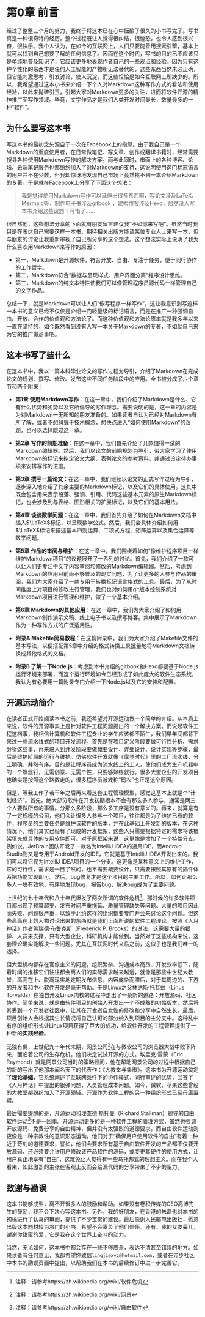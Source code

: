 # 第0章 前言

经过了整整三个月的努力，我终于将这本已在心中酝酿了很久的小书写完了。写书真是一种很奇特的经历，整个过程既让人觉得很纠结，很惶恐，也令人感到很兴奋，很快乐。我个人认为，在如今的互联网上，人们只要能善用搜索引擎，基本上就可以找到自己想要了解的任何信息了。因而在这个时代，写书的目的已不应该只是单纯地普及知识了，它应该更多地表现作者自己的一些观点和经验。因为只有这种个性化的东西才是任何人工智能的产物所无法替代的，这些东西当然未必正确，但它能刺激思考，引发讨论，使人沉淀，而这些恰恰是如今互联网上所缺少的。所以，我希望通过这本小书来介绍一下个人对Markdown这种写作方式的看法和使用经验，以此来抛砖引玉，引起大家对Markdown更多的关注，进而将软件开源的精神推广至写作领域。毕竟，文字作品才是我们人类开发时间最长，数量最多的一种“软件”。

## 为什么要写这本书

写这本书的最初念头源自于一次在Facebook上的抱怨。由于我自己是一个Markdown的重度使用者，在日常做笔记、写文章、创作或翻译书籍时，经常需要搜寻各种使用Markdown写作的解决方案。而与此同时，市面上的各种博客、论坛、云端笔记服务也都纷纷加入了对Markdown的支持，这说明使用这门标志语言的用户并不在少数，但我却惊讶地发现自己市场上竟然找不到一本介绍Markdown的专著。于是就在Facebook上分享了下面这个想法：

> 我是觉得使用Markdown写作可以延伸出很多东西啊，写论文涉及LaTeX、Mermaid等，制作电子书涉及gitbook ，建构博客涉及Hexo，居然没人写本书介绍这些议题！可惜了……

很自然地，这条想法分享的下面就有朋友留言建议我“不如你来写吧”。虽然当时我只是在表达自己需要这样一本书，期待相关出版方能请某位专业人士来写一本，但与朋友的讨论让我重新审视了自己所分享的这个想法。这个想法实际上说明了我为什么喜欢用Markdown来写作的原因：

- 第一，Markdown是开源软件，符合开放、自由、专注于任务，便于同行协作的工作哲学。
- 第二，Markdown符合“数据与呈现样式、用户界面分离”程序设计思维。
- 第三，Markdown的纯文本特性使我们可以像管理程序员源代码一样管理自己的文字作品。

总结一下，就是Markdown可以让人们“像写程序一样写作”，这让我意识到写这样一本书的意义已经不仅仅是介绍一门轻量级的标记语言，而是在推广一种强调自由、开放、合作的价值观和方法论了。而这种价值观和方法论原本就是我多年以来一直在坚持的，如今既然看到没有人写一本关于Markdown的专著，不如就自己来为它的推广做点事吧。

## 这本书写了些什么

在这本书中，我以一篇本科毕业论文的写作过程为导引，介绍了Markdown在完成论文的规划、撰写、修改、发布这些不同任务阶段中的应用。全书被分成了六个章节和两个附录：

- **第1章 使用Markdown写作**：在这一章中，我们介绍了Markdown是什么、它有什么优势和劣势以及它所倡导的写作理念。需要说明的是，这一章的内容是为对Markdown一无所知的朋友准备的。如果读者自认为已经对Markdown有所了解，或者不想纠缠于技术概念，想快点进入“如何使用Markdown”的议题，也可以选择跳过这一章。

- **第2章 写作的前期准备**：在这一章中，我们首先介绍了几款值得一试的Markdown编辑器。然后，我们以论文的前期规划为导引，带大家学习了使用Markdown的标记来拟定论文大纲、表列论文的参考资料、并通过设定待办事项来安排写作的进度。

- **第3章 撰写一篇论文**：在这一章中，我们继续以论文的正式写作过程为导引，逐步深入地介绍了其余主要的Markdown标记，以及它们的具体使用。这其中既会包含用来表示段落、强调、引用、代码这些基本元素的原生Markdown标记，也会涉及到与表格、图形相关的扩展标记，以及它们的基本用法。

- **第4章 谈谈数学问题**：在这一章中，我们首先介绍了如何在Markdown文档中插入$\LaTeX$标记，以呈现数学公式。然后，我们会具体介绍如何用$\LaTeX$标记来描述基本四则运算、二项式方程、矩阵运算以及集合运算等数学问题。

- **第5章 作品的审阅与维护**：在这一章中，我们围绕着如何”像维护程序项目一样维护Markdown项目“的议题展开了一系列的讨论。首先，我们介绍了一款可以让人们更专注于文字内容审阅和修改的Markdown编辑器。然后，考虑到Markdown的应用目前尚不够普及的现实问题，为了让更多的人参与作品的审阅，我们为大家介绍了一款专用于转换标记语言格式的工具。最后，为了从时间维度上对项目的修改进行管理，我们也对如何用git版本控制系统对Markdown项目进行管理和维护，做了一个基本介绍。

- **第6章 Markdown的其他应用**：在这一章中，我们为大家介绍了如何用Markdown制作演示文稿、线上电子书以及撰写博客。集中展示了Markdown作为一种写作方式的广泛适用性。

- **附录A Makefile简易教程**：在这篇附录中，我们为大家介绍了Makefile文件的基本写法，以便搭配第5章中介绍的格式转换工具批量地将Markdown文档转换成其他格式的文档。

- **附录B 了解一下Node.js**：考虑到本书介绍的gitbook和Hexo都要基于Node.js运行环境来部署，而这个运行环境如今已经形成了如此庞大的软件生态系统，我认为有必要用一篇附录专门介绍一下Node.js以及它的安装和配置。

## 开源运动简介

在读者正式开始阅读本书之前，我还希望对开源运动做一个简单的介绍。从本质上来说，软件的开源事实上是针对软件工程问题提出的一个解决方案。而说起软件工程这档事，我相信计算机和软件工程专业的学生应该都不陌生，我们早年间都背下来过一些流水线式的项目开发流程。首先是在项目定义阶段要做可行性分析、需求分析这些事，再来进入到开发阶段要做概要设计、详细设计、设计实现等步骤，最后是维护阶段的运行与维护。仿佛软件开发就像《摩登时代》里的工厂流水线，分工明确、井然有序。目的是让程序员成为流水线上的工人，使他们成为生产机器中的一个螺丝钉，无需创意、无需个性，只要够熟练就行。很多大型企业的开发项目也确实是按照这个路数走的，很多程序员被戏称“码农”也正是这个原因。

但是，等我工作了若干年之后再来看这套工程管理模型，感觉这基本上就是个“计划经济”。首先，绝大部分软件在开发初期根本不会有那么多人参与，通常是两三个人要做所有的事情。分那么多阶段，那么多工序是没有意义的。再来，就算是有了一定规模的公司，他们会让很多人参与一个项目，往往都是为了维护已有的软件，程序员的主要任务是维护该软件的版本，并在此基础上开发新的版本，在这种情况下，他们其实已经有了现成的开发框架，这些人只需要根据特定的需求将该框架填充成具体的专用软件即可。对于原框架来说，这更像是增加了一个特性分支。例如说，JetBrain团队开发了一款名为IntelliJ IDEA的通用IDE，而Android Studio则又是专用于Android开发的IDE，它就是基于IntelliJ IDEA开发出来的。我们可以将它视为IntelliJ IDEA项目的一个分支。这更像是某种意义上的维护工作，它的可行性，需求是一目了然的，也不需要概要设计，只需要按照其原有的插件体系把功能实现即可。然后，bug修复才是这个项目的主要工作。所以，如何让那么多人一块有效地，有序地发现bug、报告bug、解决bug成为了主要问题。

上世纪的七十年代和八十年代爆发了两次所谓的软件危机[^1]，那时候的许多软件项目都出现了预算超支、发布时间严重拖延、质量管理缺失等问题。大量的项目因此而失败，问题很严重，以致于北约这样的组织都要专门开会来讨论这个问题。但这些高高在上的人物讨论出来的东西就是我们上面所说的软件工程理论。按照《人月神话》作者佛瑞德·布鲁克斯（Frederick P. Brooks）的说法，这需要大量的银弹、人员来支撑，只有大型企业，科研机构才能做到。当然对于这些机构来说，这套理论确实能解决一些问题。尤其在互联网时代来临之前，这似乎也是我们唯一的选择。

但大型机构都存在官僚主义的问题，组织繁杂、沟通成本高昂、开发效率低下，随着时间的推移它们往往都会离人们的实际需求越来越远，就像是那些中世纪大教堂，高高在上、脱离现实地定期发布信息，内容庞杂而滞后，对于其周边的、下游的开发者和中小软件开发是毫无帮助。于是Linux之父林纳斯·托瓦兹（Linus Torvalds）在独自开发Linux内核的过程中走出了一条新的道路：开放源码、社区协作。简单来说，就是由软件项目的创始人开发出一个不成熟的初始版本，然后将其丢到一个开发者社区中，让其在开发者自发性的修改和分享中自然生长。最后，项目创始人会根据其生长情况将自己认可的部分纳入到项目的主分支中。这种乱中有序的组织形式让Linux项目获得了巨大的成功，给软件开发的工程管理提供了一种新的**实践经验**。

无独有偶，上世纪九十年代末期，网景公司[^2]在与微软公司的浏览器大战中败下阵来，面临着公司的生存危机。他们决定试试开源的方式。埃里克·雷蒙（Eric Raymond）就是网景公司当时的策略顾问，他在帮助网景公司的过程中根据自己的新的写出了他那本闻名天下的代表作：《大教堂与集市》。这本书为开源运动奠定了**理论基础**，它系统阐述了互联网条件下的协作模式，同行审评的优势，回答了《人月神话》中提出的银弹问题，人员管理成本问题。如今，微软、苹果这些曾经的大教堂都纷纷加入了开源领域。开源作为软件工程的另一种组织形式已经毋庸置疑。

最后需要提醒的是，开源运动和理查德·斯托曼（Richard Stallman）领导的自由软件运动[^3]不是一回事。开源运动更多的是一种软件工程的管理方式，虽然也强调开放源码、免费分享的自由精神，但并没有太强烈的道德要求。而自由软件运动则更像是一种宗教性的意识形态运动，他们对于“确保用户使用软件的自由”有着一种近乎苛刻的道德要求，譬如，他们会要求所有基于自由软件开发的产品都不仅要开放源码，还必须要允许用户修改该产品软件的源码，或变更其硬件的使用方式，让用户真正地享有“自由”，这难免让人觉得有一些乌托邦式的理想主义。而在我个人看来，如此激烈的主张在客观上反而会给源代码的分享带来了不少的阻力。

## 致谢与勘误

这本书能够成型，离不开很多人的鼓励和帮助。如果没有卷积传媒的CEO高博先生的鼓励，我不会下决心写这本书。另外，我的好朋友，在香港的朱磊也对本书的初稿进行了认真的审阅，提供了不少宝贵的建议。最后感谢人民邮电出版社，愿意出版这本题材较为冷门的小书，希望不会辜负了他们信任。还有，我的女友蔓儿，谢谢你甜蜜的爱，它是我在这个世界上奋斗的动力。

当然，无论如何，这本书中都会存在一些不够周全，表达不清甚至错误的地方。如果读者有任何意见，我都希望你致信`lingjiexyz@hotmail.com`，或者在异步社区中本书的勘误页面中提出，以帮助我们在本书的后续修订中进一步完善它。

<!--以下是注释区-->

[^1]:注释：请参考https://zh.wikipedia.org/wiki/软件危机
[^2]:注释：请参考https://zh.wikipedia.org/wiki/网景
[^3]:注释：请参考https://zh.wikipedia.org/wiki/自由软件

